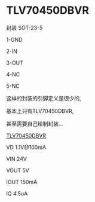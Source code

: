 # TLV70450DBVR

封装 SOT-23-5

1-GND

2-IN

3-OUT

4-NC

5-NC

这样的封装的引脚定义是很少的,

基本上只有TLV70450DBVR,

甚至需要自己绘制封装...

[TLV70450DBVR](https://www.jlc-smt.com/lcsc/detail?componentCode=C91672)

VD 1.1V@100mA 

VIN 24V

VOUT 5V 

IOUT 150mA

IQ 4.5uA
